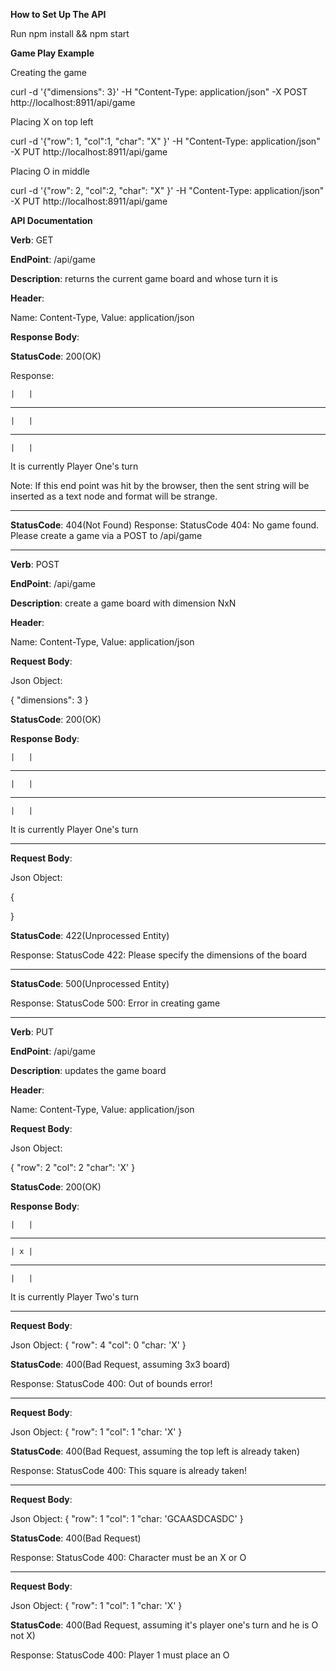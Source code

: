 **How to Set Up The API**

Run npm install && npm start

**Game Play Example**

Creating the game

curl -d '{"dimensions": 3}' -H "Content-Type: application/json" -X POST http://localhost:8911/api/game

Placing X on top left

curl -d '{"row": 1, "col":1, "char": "X"  }' -H "Content-Type: application/json" -X PUT http://localhost:8911/api/game

Placing O in middle

curl -d '{"row": 2, "col":2, "char": "X"  }' -H "Content-Type: application/json" -X PUT http://localhost:8911/api/game

**API Documentation**                  

**Verb**: GET

**EndPoint**: /api/game

**Description**: returns the current game board and whose turn it is

**Header**:

Name: Content-Type, Value: application/json

**Response Body**:

**StatusCode**: 200(OK)

Response:

    |   |  
  ---------
    |   |  
  ---------
    |   | 

It is currently Player One's turn

Note: If this end point was hit by the browser, then the sent string will be inserted as a text node and format will be strange.

---------

**StatusCode**: 404(Not Found)
Response: StatusCode 404: No game found. Please create a game via a POST to /api/game


---------------------------------------

**Verb**: POST

**EndPoint**: /api/game

**Description**: create a game board with dimension NxN

**Header**:

Name: Content-Type, Value: application/json


**Request Body**:

Json Object:

{
  "dimensions": 3
}

**StatusCode**: 200(OK)

**Response Body**:

    |   |  
  ---------
    |   |  
  ---------
    |   | 
  
It is currently Player One's turn

---------

**Request Body**:

Json Object:

{
  
}

**StatusCode**: 422(Unprocessed Entity)

Response: StatusCode 422: Please specify the dimensions of the board

---------

**StatusCode**: 500(Unprocessed Entity)

Response: StatusCode 500: Error in creating game

-----------------------------------

**Verb**: PUT

**EndPoint**: /api/game

**Description**: updates the game board

**Header**:

Name: Content-Type, Value: application/json


**Request Body**:

Json Object:

{
  "row": 2
  "col": 2
  "char": 'X'
}

**StatusCode**: 200(OK)

**Response Body**:

    |   |  
  ---------
    | x |  
  ---------
    |   | 

It is currently Player Two's turn

---------

**Request Body**:


Json Object:
{
  "row": 4
  "col": 0
  "char: 'X'
}

**StatusCode**: 400(Bad Request, assuming 3x3 board)

Response: StatusCode 400: Out of bounds error!

---------
**Request Body**:

Json Object:
{
  "row": 1
  "col": 1
  "char: 'X'
}

**StatusCode**: 400(Bad Request, assuming the top left is already taken)

Response: StatusCode 400: This square is already taken!

---------

**Request Body**:

Json Object:
{
  "row": 1
  "col": 1
  "char: 'GCAASDCASDC'
}

**StatusCode**: 400(Bad Request)

Response: StatusCode 400: Character must be an X or O

---------

**Request Body**:

Json Object:
{
  "row": 1
  "col": 1
  "char: 'X'
}

**StatusCode**: 400(Bad Request, assuming it's player one's turn and he is O not X)

Response: StatusCode 400: Player 1 must place an O


